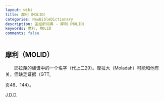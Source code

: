 ```yaml
---
layout: wiki
title: 摩利（MOLID）
categories: NewBibleDictionary
description: 圣经新词典 - 摩利（MOLID）
keywords: 摩利, MOLID
comments: false
---
```


## 摩利（MOLID）

　　耶拉蔑的族谱中的一个名字（代上二29）。摩拉大（Moladah）可能和他有关，但缺乏证据（GTT,

页48、144）。

J.D.D.








